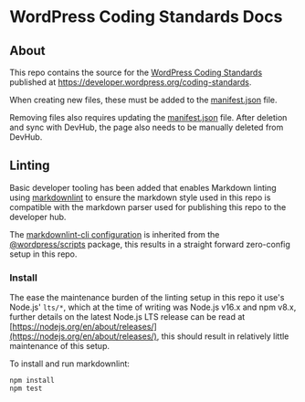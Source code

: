 # WordPress Coding Standards Docs

## About

This repo contains the source for the [WordPress Coding Standards](https://developer.wordpress.org/coding-standards/) published at <https://developer.wordpress.org/coding-standards>.

When creating new files, these must be added to the [manifest.json](https://github.com/WordPress/wpcs-docs/blob/master/manifest.json) file.

Removing files also requires updating the [manifest.json](https://github.com/WordPress/wpcs-docs/blob/master/manifest.json) file. After deletion and sync with DevHub, the page also needs to be manually deleted from DevHub.

## Linting

Basic developer tooling has been added that enables Markdown linting using [markdownlint](https://github.com/DavidAnson/markdownlint) to ensure the markdown style used in this repo is compatible with the markdown parser used for publishing this repo to the developer hub.

The [markdownlint-cli configuration](https://developer.wordpress.org/block-editor/reference-guides/packages/packages-scripts/#lint-md-docs) is inherited from the [@wordpress/scripts](https://developer.wordpress.org/block-editor/reference-guides/packages/packages-scripts/#lint-md-docs) package, this results in a straight forward zero-config setup in this repo.

### Install

The ease the maintenance burden of the linting setup in this repo it use's Node.js' `lts/*`, which at the time of writing was Node.js v16.x and npm v8.x, further details on the latest Node.js LTS release can be read at [https://nodejs.org/en/about/releases/](https://nodejs.org/en/about/releases/), this should result in relatively little maintenance of this setup.

To install and run markdownlint:

```shell
npm install
npm test
```
